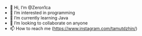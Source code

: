 - 👋 Hi, I’m @Zeron1ca 
- 👀 I’m interested in programming
- 🌱 I’m currently learning Java
- 💞️ I’m looking to collaborate on anyone
- 📫 How to reach me (https://www.instagram.com/tamutdzhin/)

<!---
Zeron1ca/Zeron1ca is a ✨ special ✨ repository because its `README.md` (this file) appears on your GitHub profile.
You can click the Preview link to take a look at your changes.
--->
